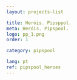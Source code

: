 ```yaml
---
layout: projects-list

title: Heróis. Pipsppol.
meta: Heróis. Pipspool.
logo: pp_1.png
order: 1

category: pipspool

lang: pt
ref: pipspool_heroes
---
```

